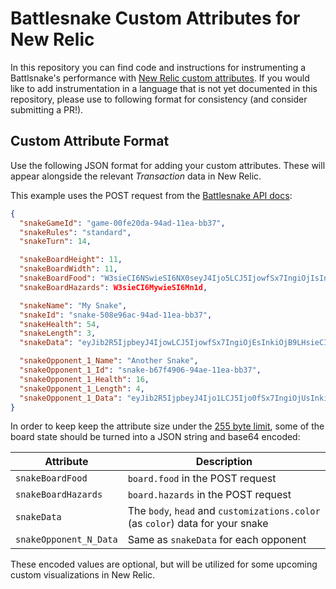 # Battlesnake Custom Attributes for New Relic

In this repository you can find code and instructions for instrumenting a Battlsnake's performance with [New Relic custom attributes](https://docs.newrelic.com/docs/data-apis/custom-data/custom-events/collect-custom-attributes/). If you would like to add instrumentation in a language that is not yet documented in this repository, please use to following format for consistency (and consider submitting a PR!).

## Custom Attribute Format

Use the following JSON format for adding your custom attributes. These will appear alongside the relevant _Transaction_ data in New Relic.

This example uses the POST request from the [Battlesnake API docs](https://docs.battlesnake.com/references/api/sample-move-request):

```json
{
  "snakeGameId": "game-00fe20da-94ad-11ea-bb37",
  "snakeRules": "standard",
  "snakeTurn": 14,

  "snakeBoardHeight": 11,
  "snakeBoardWidth": 11,
  "snakeBoardFood": "W3sieCI6NSwieSI6NX0seyJ4Ijo5LCJ5IjowfSx7IngiOjIsInkiOjZ9XQ==",
  "snakeBoardHazards": W3sieCI6MywieSI6Mn1d,

  "snakeName": "My Snake",
  "snakeId": "snake-508e96ac-94ad-11ea-bb37",
  "snakeHealth": 54,
  "snakeLength": 3,
  "snakeData": "eyJib2R5IjpbeyJ4IjowLCJ5IjowfSx7IngiOjEsInkiOjB9LHsieCI6MiwieSI6MH1dLCJoZWFkIjp7IngiOjAsInkiOjB9LCJjb2xvciI6IiNGRjAwMDAifQ==",

  "snakeOpponent_1_Name": "Another Snake",
  "snakeOpponent_1_Id": "snake-b67f4906-94ae-11ea-bb37",
  "snakeOpponent_1_Health": 16,
  "snakeOpponent_1_Length": 4,
  "snakeOpponent_1_Data": "eyJib2R5IjpbeyJ4Ijo1LCJ5Ijo0fSx7IngiOjUsInkiOjN9LHsieCI6NiwieSI6M30seyJ4Ijo2LCJ5IjoyfV0sImhlYWQiOnsieCI6NSwieSI6NH0sImNvbG9yIjoiIzI2Q0YwNCJ9"
}
```

In order to keep keep the attribute size under the [255 byte limit](https://docs.newrelic.com/docs/data-apis/custom-data/custom-events/data-requirements-limits-custom-event-data/), some of the board state should be turned into a JSON string and base64 encoded:

| Attribute              | Description                                                                    |
| ---------------------- | ------------------------------------------------------------------------------ |
| `snakeBoardFood`       | `board.food` in the POST request                                               |
| `snakeBoardHazards`    | `board.hazards` in the POST request                                            |
| `snakeData`            | The `body`, `head` and `customizations.color` (as `color`) data for your snake |
| `snakeOpponent_N_Data` | Same as `snakeData` for each opponent                                          |

These encoded values are optional, but will be utilized for some upcoming custom visualizations in New Relic.

